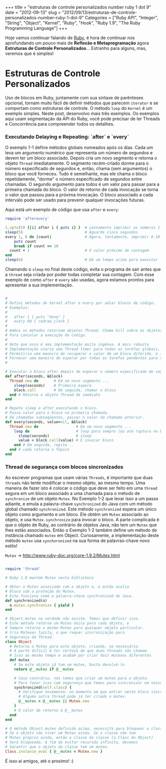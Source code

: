 +++
title = "estruturas de controle personalizados number ruby 1 dot 9"
date = "2012-09-13"
slug = "2012/09/13/estruturas-de-controle-personalizados-number-ruby-1-dot-9"
Categories = ["Ruby API", "Integer", "String", "Object", "Kernel", "Ruby", "Hook", "Ruby 1.9", "The Ruby Programming Language"]
+++
<!--more-->
<p>Hoje vamos continuar falando de <a href="http://www.ruby-doc.org/core-1.9.2/">Ruby</a>, é hora de continuar nos aprofundando um pouco mais de
<b>Reflexão e Metaprogramação</b> agora <b>Estruturas de Controle Personalizados</b>... Estranho para alguns, mas, veremos que é simples!</p>

<h1>Estruturas de Controle Personalizados</h1>

Uso de blocos em Ruby, juntamente com sua sintaxe de parênteses opcional, tornam muito fácil de definir métodos que parecem `iterator` e se comportam
como estruturas de controle. O método `loop` do `Kernel` é um exemplo simples. Neste post, desenvolvo mais três exemplos. Os exemplos aqui usam
segmentação da API do Ruby, você pode precisar de ler Threads e Concorrência para compreender todos os detalhes.

<h3>Executando Delaying e Repeating: `after` e `every`</h3>

O exemplo 1-1 define métodos globais nomeados após os dias. Cada um leva um argumento numérico que representa um número de segundos e devem ter um
bloco associado. Depois cria um novo segmento e retorna o objeto `Thread` imediatamente. O segmento recém-criado dorme para o número especificado de
segundos e, então, chama (sem argumentos) o bloco que você forneceu. Tudo é semelhante, mas ele chama o bloco repetidamente, "dorme" o número
especificado de segundos entre chamadas. O segundo argumento para todos é um valor para passar para a primeira chamada do bloco. O valor de retorno de
cada invocação se torna o valor que passou para a próxima invocação. O bloco associado a cada intervalo pode ser usado para prevenir qualquer
invocações futuras.

Aqui está um exemplo de código que usa `after` e `every`:

``` ruby after e every
require 'afterevery'

1.upto(5) {|i| after i { puts i} }  # Lentamente imprimir os números 1-5
sleep(5)                            # Aguarde cinco segundos
every 1, 6 do |count|               # Agora, lentamente, imprimir 6-10
	puts count
	break if count == 10
  count + 1                         # O valor próximo de contagem
end
sleep(6)                            # Dê um tempo acima para executar
```

Chamando o `sleep` no final deste código, evita o programa de sair antes que a `thread` seja criada por poder todas completar sua contagem. Com esse
exemplo de como `after` e `every` são usadas, agora estamos prontos para apresentar a sua implementação.

``` ruby Exemplo 1-1. Os métodos after e every

#
# Defini métodos de kernel after e every por adiar blocos de código.
# Exemplos:
#
#   after 1 { puts "done" }
#   every 60 { redraw_clock }
#
# Ambos os métodos retornam objetos Thread. Chame kill sobre os objetos devolvidos
# Para cancelar a execução do código.
#
# Note que essa é uma implementação muito ingênua. A mais robusta
# Implementação usaria uma Thread timer para todas as tarefas globais,
# Permitiria uma maneira de recuperar o valor de um bloco diferido, e iria
# Fornecer uma maneira de esperar por todas as tarefas pendentes para ser concluído.
#

# Executar o bloco after depois de esperar o número especificado de segundos.
def after(seconds, &block)
  Thread.new do       # Em um novo segmento ...
    sleep(seconds)    # Primeiro espera
    block.call        # Em seguida, chamar o bloco
  end # Retorna o objeto Thread de imediato
end

# Repete sleep e after executando o bloco.
# Passa valor para o bloco na primeira chamada.
# Em chamadas subseqüentes, passar o valor da chamada anterior.
def every(seconds, value=nil, &block)
  Thread.new do                 # Em um novo segmento ...
    loop do                     # loop para sempre (ou até ruptura no bloco)
      sleep(seconds)            # sleep
      value = block.call(value) # E invocar bloco
    end # Em seguida, repita ..
  end # cada retorna o Tópico
end
```

<h3>Thread de segurança com blocos sincronizados</h3>

Ao escrever programas que usam várias `Threads`, é importante que duas `threads` não tente modificar o mesmo objeto, ao mesmo tempo. Uma maneira de
fazer isto é colocar o código que deve ser feito em uma `thread` segura em um bloco associado a uma chamada para o método de `synchronize` de um objeto
`Mutex`. No Exemplo 1-2 que levar isso a um passo adiante, e emula a palavra-chave `synchronized` do Java com um método global chamado `synchronized`.
Este método `synchronized` espera um único objeto como argumento e um bloco. Ele obtém um `Mutex` associado ao objeto, e usa `Mutex.synchronize` para
invocar o bloco. A parte complicada é que o objeto de Ruby, ao contrário de objetos Java, não tem um `Mutex` que lhes estão associados. Então o Exemplo
1-2 também define um método de instância chamado `mutex` em Object. Curiosamente, a implementação deste método `mutex` usa `synchoronized` na sua forma
de palavras-chave novo estilo!

`Mutex` -> <a href="http://www.ruby-doc.org/core-1.9.2/Mutex.html">http://www.ruby-doc.org/core-1.9.2/Mutex.html</a>

``` ruby Exemplo 1-2. Simples blocos sincronizados

require 'thread'

# Ruby 1.8 mantém Mutex nesta biblioteca

# Obter o Mutex associado com o objeto o, e então avalia
# Bloco sob a proteção do Mutex.
# Este funciona como a palavra-chave synchronized do Java.
def synchronized(o)
  o.mutex.synchronize { yield }
end

# Object.mutex na verdade não existe. Temos que definir isso.
# Este método retorna um Mutex único para cada objeto, e
# Sempre retorna o mesmo Mutex para qualquer objeto particular.
# Cria Mutexes lazily, o que requer sincronização para
# Segurança da Thread.
class Object
  # Retorna o Mutex para este objeto, criando, se necessário.
  # A parte difícil é ter certeza de que duas threads não chamam
  # Isso ao mesmo tempo e acabam por criar dois mutexes diferentes.
  def mutex
    # Se este objeto já tem um mutex, basta devolvê-lo
    return @__mutex if @__mutex

    # Caso contrário, nós temos que criar um mutex para o objeto.
    # Para fazer isso com segurança que temos para sincronizar em nosso objeto de classe.
    synchronized(self.class) {
      # Verifique novamente: no momento em que entrar neste bloco sincronizado,
      # Alguma outra thread pode já ter criado o mutex.
      @__mutex = @__mutex || Mutex.new
    }
    # O valor de retorno é @__mutex
  end
end

# O método Object.mutex definido acima, necessita para bloquear a classe
# Se o objeto não tiver um Mutex ainda. Se a classe não tem
# Mutex próprio ainda, então a classe da classe (a Class do Object)
# Será bloqueada. A fim de evitar recursão infinita, devemos
# Garantir que o objeto da classe tem um mutex.
Class.instance_eval { @__mutex = Mutex.new }
```

É isso ai amigos, até o proximo! :)
